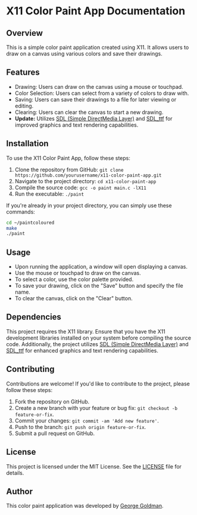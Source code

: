 # X11 Color Paint App Documentation

## Overview
This is a simple color paint application created using X11. It allows users to draw on a canvas using various colors and save their drawings.

## Features
- Drawing: Users can draw on the canvas using a mouse or touchpad.
- Color Selection: Users can select from a variety of colors to draw with.
- Saving: Users can save their drawings to a file for later viewing or editing.
- Clearing: Users can clear the canvas to start a new drawing.
- **Update:** Utilizes [SDL (Simple DirectMedia Layer)](https://www.libsdl.org/) and [SDL_ttf](https://www.libsdl.org/projects/SDL_ttf/) for improved graphics and text rendering capabilities.

## Installation
To use the X11 Color Paint App, follow these steps:
1. Clone the repository from GitHub: `git clone https://github.com/yourusername/x11-color-paint-app.git`
2. Navigate to the project directory: `cd x11-color-paint-app`
3. Compile the source code: `gcc -o paint main.c -lX11`
4. Run the executable: `./paint`

If you're already in your project directory, you can simply use these commands:

```bash
cd ~/paintcoloured
make
./paint
```
## Usage

- Upon running the application, a window will open displaying a canvas.
- Use the mouse or touchpad to draw on the canvas.
- To select a color, use the color palette provided.
- To save your drawing, click on the "Save" button and specify the file name.
- To clear the canvas, click on the "Clear" button.

## Dependencies

This project requires the X11 library. Ensure that you have the X11 development libraries installed on your system before compiling the source code. Additionally, the project utilizes [SDL (Simple DirectMedia Layer)](https://www.libsdl.org/) and [SDL_ttf](https://www.libsdl.org/projects/SDL_ttf/) for enhanced graphics and text rendering capabilities.

## Contributing

Contributions are welcome! If you'd like to contribute to the project, please follow these steps:

1. Fork the repository on GitHub.
2. Create a new branch with your feature or bug fix: `git checkout -b feature-or-fix`.
3. Commit your changes: `git commit -am 'Add new feature'`.
4. Push to the branch: `git push origin feature-or-fix`.
5. Submit a pull request on GitHub.

## License

This project is licensed under the MIT License. See the [LICENSE](LICENSE) file for details.

## Author
This color paint application was developed by [George Goldman](https://github.com/georgegoldman).

